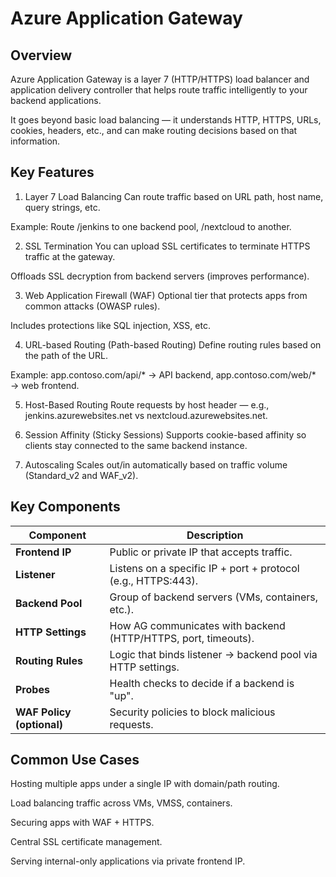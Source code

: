 # Azure Application Gateway

## Overview

Azure Application Gateway is a layer 7 (HTTP/HTTPS) load balancer and application delivery controller that helps route traffic intelligently to your backend applications.

It goes beyond basic load balancing — it understands HTTP, HTTPS, URLs, cookies, headers, etc., and can make routing decisions based on that information.

## Key Features

1. Layer 7 Load Balancing
Can route traffic based on URL path, host name, query strings, etc.

Example: Route /jenkins to one backend pool, /nextcloud to another.

2. SSL Termination
You can upload SSL certificates to terminate HTTPS traffic at the gateway.

Offloads SSL decryption from backend servers (improves performance).

3. Web Application Firewall (WAF)
Optional tier that protects apps from common attacks (OWASP rules).

Includes protections like SQL injection, XSS, etc.

4. URL-based Routing (Path-based Routing)
Define routing rules based on the path of the URL.

Example: app.contoso.com/api/* → API backend, app.contoso.com/web/* → web frontend.

5. Host-Based Routing
Route requests by host header — e.g., jenkins.azurewebsites.net vs nextcloud.azurewebsites.net.

6. Session Affinity (Sticky Sessions)
Supports cookie-based affinity so clients stay connected to the same backend instance.

7. Autoscaling
Scales out/in automatically based on traffic volume (Standard_v2 and WAF_v2).


## Key Components

| Component                 | Description                                                    |
| ------------------------- | -------------------------------------------------------------- |
| **Frontend IP**           | Public or private IP that accepts traffic.                     |
| **Listener**              | Listens on a specific IP + port + protocol (e.g., HTTPS:443).  |
| **Backend Pool**          | Group of backend servers (VMs, containers, etc.).              |
| **HTTP Settings**         | How AG communicates with backend (HTTP/HTTPS, port, timeouts). |
| **Routing Rules**         | Logic that binds listener → backend pool via HTTP settings.    |
| **Probes**                | Health checks to decide if a backend is "up".                  |
| **WAF Policy (optional)** | Security policies to block malicious requests.                 |

## Common Use Cases

Hosting multiple apps under a single IP with domain/path routing.

Load balancing traffic across VMs, VMSS, containers.

Securing apps with WAF + HTTPS.

Central SSL certificate management.

Serving internal-only applications via private frontend IP.